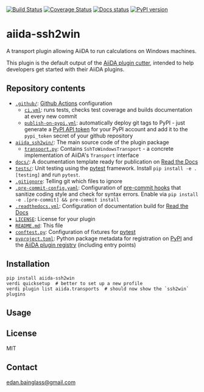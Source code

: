 [![Build Status][ci-badge]][ci-link]
[![Coverage Status][cov-badge]][cov-link]
[![Docs status][docs-badge]][docs-link]
[![PyPI version][pypi-badge]][pypi-link]

# aiida-ssh2win

A transport plugin allowing AiiDA to run calculations on Windows machines.

This plugin is the default output of the
[AiiDA plugin cutter](https://github.com/aiidateam/aiida-plugin-cutter),
intended to help developers get started with their AiiDA plugins.

## Repository contents

- [`.github/`](.github/): [Github Actions](https://github.com/features/actions) configuration
  - [`ci.yml`](.github/workflows/ci.yml): runs tests, checks test coverage and builds documentation at every new commit
  - [`publish-on-pypi.yml`](.github/workflows/publish-on-pypi.yml): automatically deploy git tags to PyPI - just generate a [PyPI API token](https://pypi.org/help/#apitoken) for your PyPI account and add it to the `pypi_token` secret of your github repository
- [`aiida_ssh2win/`](aiida_ssh2win/): The main source code of the plugin package
  - [`transport.py`](aiida_ssh2win/transport.py): Contains `SshToWindowsTransport` - a concrete implementation of AiiDA's `Transport` interface
- [`docs/`](docs/): A documentation template ready for publication on [Read the Docs](http://aiida-ssh2win.readthedocs.io/en/latest/)
- [`tests/`](tests/): Unit testing using the [pytest](https://docs.pytest.org/en/latest/) framework. Install `pip install -e .[testing]` and run `pytest`.
- [`.gitignore`](.gitignore): Telling git which files to ignore
- [`.pre-commit-config.yaml`](.pre-commit-config.yaml): Configuration of [pre-commit hooks](https://pre-commit.com/) that sanitize coding style and check for syntax errors. Enable via `pip install -e .[pre-commit] && pre-commit install`
- [`.readthedocs.yml`](.readthedocs.yml): Configuration of documentation build for [Read the Docs](https://readthedocs.org/)
- [`LICENSE`](LICENSE): License for your plugin
- [`README.md`](README.md): This file
- [`conftest.py`](conftest.py): Configuration of fixtures for [pytest](https://docs.pytest.org/en/latest/)
- [`pyproject.toml`](setup.json): Python package metadata for registration on [PyPI](https://pypi.org/) and the [AiiDA plugin registry](https://aiidateam.github.io/aiida-registry/) (including entry points)

## Installation

```shell
pip install aiida-ssh2win
verdi quicksetup  # better to set up a new profile
verdi plugin list aiida.transports  # should now show the `ssh2win` plugins
```

## Usage

## License

MIT

## Contact

edan.bainglass@gmail.com

[ci-badge]: https://github.com/edan-bainglass/aiida-ssh2win/workflows/ci/badge.svg?branch=master
[ci-link]: https://github.com/edan-bainglass/aiida-ssh2win/actions
[cov-badge]: https://coveralls.io/repos/github/edan-bainglass/aiida-ssh2win/badge.svg?branch=master
[cov-link]: https://coveralls.io/github/edan-bainglass/aiida-ssh2win?branch=master
[docs-badge]: https://readthedocs.org/projects/aiida-ssh2win/badge
[docs-link]: http://aiida-ssh2win.readthedocs.io/
[pypi-badge]: https://badge.fury.io/py/aiida-ssh2win.svg
[pypi-link]: https://badge.fury.io/py/aiida-ssh2win
